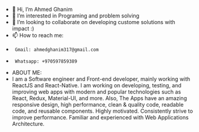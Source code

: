 - 👋 Hi, I’m Ahmed Ghanim
- 👀 I’m interested in Programing and problem solving
- 💞️ I’m looking to collaborate on developing custome solutions with impact :)
- 📫 How to reach me:
-      Gmail: ahmedghanim317@gmail.com
-      Whatsapp: +970597859389

- ABOUT ME:
- I am a Software engineer and Front-end developer, mainly working with ReactJS and React-Native.
I am working on developing, testing, and improving web apps with modern and
popular technologies such as React, Redux, Material-UI, and more.
Also, The Apps have an amazing responsive design, high performance, clean &
quality code, readable code, and reusable components.
Highly motivated. Consistently strive to improve performance. Familiar and
experienced with Web Applications Architecture.
<!---
ahmedghanim7/ahmedghanim7 is a ✨ special ✨ repository because its `README.md` (this file) appears on your GitHub profile.
You can click the Preview link to take a look at your changes.
--->
